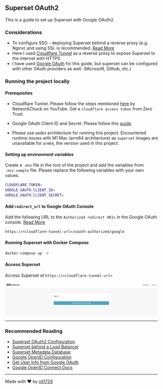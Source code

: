 ## Superset OAuth2

This is a guide to set up Superset with Google OAuth2.

### Considerations

- To configure SSO - deploying Superset behind a reverse proxy (e.g. Nginx) and using SSL is recommended. [Read More](https://superset.apache.org/docs/installation/configuring-superset/#configuration-behind-a-load-balancer)
- Here I used [Cloudflare Tunnel](https://www.cloudflare.com/en-gb/products/tunnel/) as a reverse proxy to expose Superset to the internet with HTTPS.
- I have used [Google OAuth](https://developers.google.com/identity/protocols/oauth2) for this guide, but superset can be configured with other OAuth providers as well. (Microsoft, Github, etc.)

### Running the project locally

#### Prerequisites

- Cloudflare Tunnel. Please follow the steps mentioned [here](https://youtu.be/ey4u7OUAF3c) by NetworkChuck on YouTube. Get a `cloudflare access token` from Zero Trust.

- Google OAuth Client ID and Secret. Please follow this [guide](https://developers.google.com/identity/protocols/oauth2/web-server).

- Please use `amd64` architecture for running this project. Encountered runtime issues with M1 Mac (arm64 architecture) as `superset` images are unavailable for `arm64`, the version used in this project.

#### Setting up environment variables

Create a `.env` file in the root of the project and add the variables from `.env.sample` file. Please replace the following variables with your own values.

```bash
CLOUDFLARE_TOKEN=
GOOGLE_OAUTH_CLIENT_ID=
GOOGLE_OAUTH_CLIENT_SECRET=
```

#### Add `redirect_url` to Google OAuth Console

Add the following URL to the `Authorized redirect URIs` in the Google OAuth console. [Read More](https://superset.apache.org/docs/installation/configuring-superset/#custom-oauth2-configuration)

```
https://<cloudflare-tunnel-url>/oauth-authorized/google
```

#### Running Superset with Docker Compose

```bash
docker-compose up -d
```

#### Access Superset

Access Superset at `https://<cloudflare-tunnel-url>`

![Superset SSO](assets/image.png)

---

### Recommended Reading

- [Superset OAuth2 Configuration](https://superset.apache.org/docs/installation/configuring-superset/#custom-oauth2-configuration)
- [Superset behind a Load Balancer](https://superset.apache.org/docs/installation/configuring-superset/#configuration-behind-a-load-balancer)
- [Superset Metadata Database](https://superset.apache.org/docs/installation/configuring-superset/#using-a-production-metastore)
- [Google OpenID Configuration](https://accounts.google.com/.well-known/openid-configuration)
- [Get User Info from Google OAuth](https://stackoverflow.com/questions/7130648/get-user-info-via-google-api)
- [Google OpenID Connect Docs](https://developers.google.com/identity/openid-connect/openid-connect#obtaininguserprofileinformation)

---

Made with ❤️ by [nil1729](https://github.com/nil1729)
